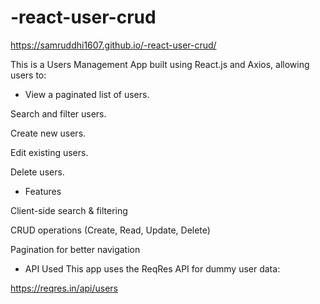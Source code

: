 # -react-user-crud 

 https://samruddhi1607.github.io/-react-user-crud/
 
This is a Users Management App built using React.js and Axios, allowing users to:

- View a paginated list of users.

Search and filter users.

Create new users.

Edit existing users.

Delete users.

- Features

Client-side search & filtering

CRUD operations (Create, Read, Update, Delete)

Pagination for better navigation

- API Used
This app uses the ReqRes API for dummy user data:

https://reqres.in/api/users
